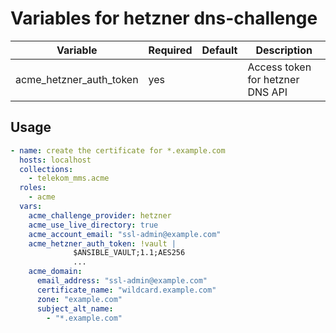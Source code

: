 # Variables for hetzner dns-challenge

| Variable                | Required | Default | Description
|-------------------------|----------|---------|------------
| acme_hetzner_auth_token | yes      |         | Access token for hetzner DNS API

## Usage

```yaml
- name: create the certificate for *.example.com
  hosts: localhost
  collections:
    - telekom_mms.acme
  roles:
    - acme
  vars:
    acme_challenge_provider: hetzner
    acme_use_live_directory: true
    acme_account_email: "ssl-admin@example.com"
    acme_hetzner_auth_token: !vault |
              $ANSIBLE_VAULT;1.1;AES256
              ...
    acme_domain:
      email_address: "ssl-admin@example.com"
      certificate_name: "wildcard.example.com"
      zone: "example.com"
      subject_alt_name:
        - "*.example.com"
```
